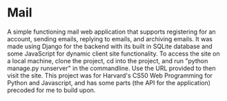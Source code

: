 # Mail

A simple functioning mail web application that supports registering for an account, sending emails, replying to emails, and archiving emails. It was made using Django for the backend with its built in SQLite database and some JavaScript for dynamic client site functionality. To access the site on a local machine, clone the project, cd into the project, and run "python manage.py runserver" in the commandline. Use the URL provided to then visit the site. This project was for Harvard's CS50 Web Programming for Python and Javascript, and has some parts (the API for the application) precoded for me to build upon. 
